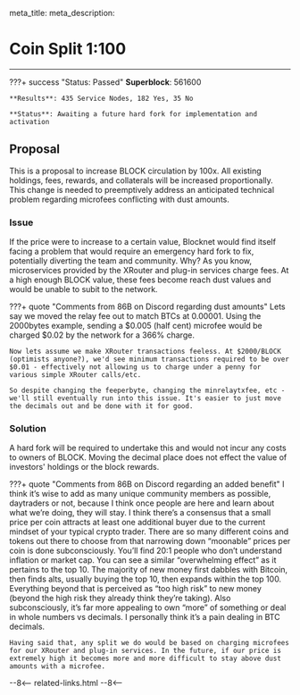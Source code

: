 meta_title: 
meta_description:


# Coin Split 1:100 

---

???+ success "Status: Passed"
    **Superblock**: 561600

    **Results**: 435 Service Nodes, 182 Yes, 35 No

    **Status**: Awaiting a future hard fork for implementation and activation

## Proposal
This is a proposal to increase BLOCK circulation by 100x. All existing holdings, fees, rewards, and collaterals will be increased proportionally. This change is needed to preemptively address an anticipated technical problem regarding microfees conflicting with dust amounts.

### Issue

If the price were to increase to a certain value, Blocknet would find itself facing a problem that would require an emergency hard fork to fix, potentially diverting the team and community. Why? As you know, microservices provided by the XRouter and plug-in services charge fees. At a high enough BLOCK value, these fees become reach dust values and would be unable to subit to the network.

???+ quote "Comments from 86B on Discord regarding dust amounts"
	Lets say we moved the relay fee out to match BTCs at 0.00001. Using the 2000bytes example, sending a $0.005 (half cent) microfee would be charged $0.02 by the network for a 366% charge.
	
	Now lets assume we make XRouter transactions feeless. At $2000/BLOCK (optimists anyone?), we'd see minimum transactions required to be over $0.01 - effectively not allowing us to charge under a penny for various simple XRouter calls/etc.
	
	So despite changing the feeperbyte, changing the minrelaytxfee, etc - we'll still eventually run into this issue. It's easier to just move the decimals out and be done with it for good.

### Solution

A hard fork will be required to undertake this and would not incur any costs to owners of BLOCK. Moving the decimal place does not effect the value of investors' holdings or the block rewards.


???+ quote "Comments from 86B on Discord regarding an added benefit"
	I think it’s wise to add as many unique community members as possible, daytraders or not, because I think once people are here and learn about what we’re doing, they will stay. I think there’s a consensus that a small price per coin attracts at least one additional buyer due to the current mindset of your typical crypto trader. There are so many different coins and tokens out there to choose from that narrowing down “moonable” prices per coin is done subconsciously. You’ll find 20:1 people who don’t understand inflation or market cap. You can see a similar “overwhelming effect” as it pertains to the top 10. The majority of new money first dabbles with Bitcoin, then finds alts, usually buying the top 10, then expands within the top 100. Everything beyond that is perceived as “too high risk” to new money (beyond the high risk they already think they’re taking). Also subconsciously, it’s far more appealing to own “more” of something or deal in whole numbers vs decimals. I personally think it’s a pain dealing in BTC decimals. 

	Having said that, any split we do would be based on charging microfees for our XRouter and plug-in services. In the future, if our price is extremely high it becomes more and more difficult to stay above dust amounts with a microfee.











<!-- 
======= Start: Related Links Section =======
- This is the related links section at the bottom of each page.
- It lists the links in the relatedLinks array variable below.
	Example: relatedLinks = [{"name":"Blocknet Website","link":"https://blocknet.co"},{"name":"API Docs","link":"https://api.blocknet.co"}];
- If the array is empty, ie. relatedLinks = [], then the related links section will not be displayed.
related-links.html
- The template and logic for the related links section can be found in docs/snippets/related-links.html
- The base path is defaulted to docs/snippets/, which can be edited in the mkdocs.yml file
- The template and logic is linked with markdown_extensions: pymdownx.snippets
-->
<script type="text/javascript">
var relatedLinks = [];
</script>

--8<--
related-links.html
--8<-- 
<!-- 
======= End: Related Links Section ======= 
-->






